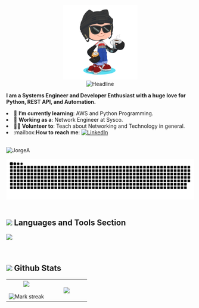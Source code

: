 <div>
    <div align=center>
        <img src="https://raw.githubusercontent.com/AhmedFathyDev/AhmedFathyDev/main/GitHub.png" alt="GitHub Octocat Drinking a Cup of Coffee" height="200">
    </div>
<div align=center>
        <img src="https://readme-typing-svg.herokuapp.com?color=%238A2BE2&size=32&center=true&vCenter=true&width=600&height=50&lines=Hi+there+I'm+Jorge+%F0%9F%91%8B;Network+Engineer;Systems+Engineer;Problem+Solver;Python+Learner+Enthusiast" alt="Headline" />
    </div>
  
<!--Start Intro-->               
<p align="left"><strong>I am a Systems Engineer and Developer Enthusiast with a huge love for Python, REST API, and Automation. </strong></p>

<li>🌱 <b>I’m currently learning</b>: AWS and Python Programming.</li>
<li>💼 <b>Working as a</b>: Network Engineer at Sysco.</li>
<li>💁‍♂️ <b>Volunteer to</b>: Teach about Networking and Technology in general.</li>
<li> :mailbox:<b>How to reach me</b>:  <a href="https://www.linkedin.com/in/jorge-arguedas-jimenez-bb927297/"><img src="https://img.shields.io/badge/Linkedin-0077b5?style=flat&logo=linkedin" alt="LinkedIn" /></a></li>
<br />
<!--End Intro-->

<!--Profile Count Badge-->
<p align="left">
  <img src="https://komarev.com/ghpvc/?username=JorgeA&label=Profile%20views&color=770677&style=for-the-badge&logo=star" alt="JorgeA" style="padding-right:20px;" />
</p>

<div align="center">
  <img  src="https://github.com/1999AZZAR/1999AZZAR/blob/readme/resources/img/grid-snake.svg"
       alt="snake" /></a>
</div>

<br />
 
## <img src="https://media.giphy.com/media/iY8CRBdQXODJSCERIr/giphy.gif" width="35"><b> Languages and Tools Section </b>
<img width="500px"  src="https://skillicons.dev/icons?i=py,git,vscode,aws,postman,terraform,azure,linux&perline=10"  />
</p>
<br />
  

## <img src="https://media.giphy.com/media/iY8CRBdQXODJSCERIr/giphy.gif" width="35"><b> Github Stats </b>
<p align="center">
<table align="center">
<tr border="none">
<td width="50%" align="center">
  
  <img  align="center"  src="https://github-readme-stats.vercel.app/api?username=JorgeA&theme=dark&show_icons=true&count_private=true" />
  <br></br>
  <img  title="🔥 Get streak stats for your profile at git.io/streak-stats" alt="Mark streak" src="https://github-readme-streak-stats.herokuapp.com/?user=JorgeA&theme=dark&hide_border=false" /> 
</td>
<td width="50%" align="center">
  <img  align="center"  src="https://github-readme-stats.anuraghazra1.vercel.app/api/top-langs/?username=JorgeA&theme=dark&hide_border=false&no-bg=true&no-frame=true&langs_count=10"/>
  
  </td>
</tr>
</table>
